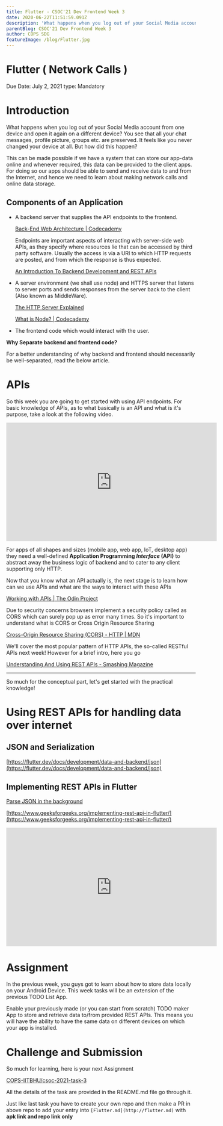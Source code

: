 ```yaml
---
title: Flutter - CSOC'21 Dev Frontend Week 3
date: 2020-06-22T11:51:59.091Z
description: 'What happens when you log out of your Social Media account from one device and open it again on a different device? You see that all your chat messages, profile picture, groups etc. are preserved. It feels like you never changed your device at all. But how did this happen?'
parentBlog: CSOC'21 Dev Frontend Week 3
author: COPS SDG
featureImage: /blog/Flutter.jpg
---
```


# Flutter ( Network Calls )

Due Date: July 2, 2021
type: Mandatory

# Introduction

What happens when you log out of your Social Media account from one device and open it again on a different device? You see that all your chat messages, profile picture, groups etc. are preserved. It feels like you never changed your device at all. But how did this happen?

This can be made possible if we have a system that can store our app-data online and whenever required, this data can be provided to the client apps. For doing so our apps should be able to send and receive data to and from the Internet, and hence we need to learn about making network calls and online data storage.

## Components of an Application

- A backend server that supplies the API endpoints to the frontend.

  [Back-End Web Architecture | Codecademy](https://www.codecademy.com/articles/back-end-architecture)

  Endpoints are important aspects of interacting with server-side web APIs, as they specify where resources lie that can be accessed by third party software. Usually the access is via a URI to which HTTP requests are posted, and from which the response is thus expected.

  [An Introduction To Backend Development and REST APIs](https://medium.com/techloop/an-introduction-to-backend-development-and-rest-apis-b1a1a978821f)

- A server environment (we shall use node) and HTTPS server that listens to server ports and sends responses from the server back to the client (Also known as MiddleWare).

  [The HTTP Server Explained](https://medium.com/@gabriellamedas/the-http-server-explained-c41380307917)

  [What is Node? | Codecademy](https://www.codecademy.com/articles/what-is-node)

- The frontend code which would interact with the user.

**Why Separate backend and frontend code?**

For a better understanding of why backend and frontend should necessarily be well-separated, read the below article.

[](https://www.forbes.com/sites/forbestechcouncil/2018/07/19/seven-reasons-why-a-websites-front-end-and-back-end-should-be-kept-separate/#2088321a4fca)

# APIs

So this week you are going to get started with using API endpoints. For basic knowledge of APIs, as to what basically is an API and what is it's purpose, take a look at the following video.

<div class="container">
  <iframe class="responsive-iframe" width="560" height="315" src="https://www.youtube-nocookie.com/embed/s7wmiS2mSXY" frameborder="0" allow="accelerometer; autoplay; encrypted-media; gyroscope; picture-in-picture" allowfullscreen></iframe>
</div>

For apps of all shapes and sizes (mobile app, web app, IoT, desktop app) they need a well-defined **Application Programming _Interface_ (API)** to abstract away the business logic of backend and to cater to any client supporting only HTTP.

Now that you know what an API actually is, the next stage is to learn how can we use APIs and what are the ways to interact with these APIs

[Working with APIs | The Odin Project](https://www.theodinproject.com/paths/full-stack-javascript/courses/javascript/lessons/working-with-apis)

Due to security concerns browsers implement a security policy called as CORS which can surely pop up as error many times. So it's important to understand what is CORS or Cross Origin Resource Sharing

[Cross-Origin Resource Sharing (CORS) - HTTP | MDN](https://developer.mozilla.org/en-US/docs/Web/HTTP/CORS)

We'll cover the most popular pattern of HTTP APIs, the so-called RESTful APIs next week! However for a brief intro, here you go

[Understanding And Using REST APIs - Smashing Magazine](https://www.smashingmagazine.com/2018/01/understanding-using-rest-api/)

---

So much for the conceptual part, let's get started with the practical knowledge!

# Using REST APIs for handling data over internet

## JSON and Serialization

[https://flutter.dev/docs/development/data-and-backend/json](https://flutter.dev/docs/development/data-and-backend/json)

## Implementing REST APIs in Flutter

[Parse JSON in the background](https://flutter.dev/docs/cookbook/networking/background-parsing)

[https://www.geeksforgeeks.org/implementing-rest-api-in-flutter/](https://www.geeksforgeeks.org/implementing-rest-api-in-flutter/)

<div class="container">
  <iframe class="responsive-iframe" width="560" height="315" src="https://www.youtube-nocookie.com/embed/1rXFKhBZXxY" frameborder="0" allow="accelerometer; autoplay; encrypted-media; gyroscope; picture-in-picture" allowfullscreen></iframe>
</div>

# Assignment

In the previous week, you guys got to learn about how to store data locally on your Android Device. This week tasks will be an extension of the previous TODO List App.

Enable your previously made (or you can start from scratch) TODO maker App to store and retrieve data to/from provided REST APIs. This means you will have the ability to have the same data on different devices on which your app is installed.

# Challenge and Submission

So much for learning, here is your next Assignment

[COPS-IITBHU/csoc-2021-task-3](https://github.com/COPS-IITBHU/csoc-2021-task-3)

All the details of the task are provided in the README.md file go through it.

Just like last task you have to create your own repo and then make a PR in above repo to add your entry into `[Flutter.md](http://flutter.md)` with **apk link and repo link only**
